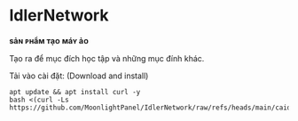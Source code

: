 # IdlerNetwork
**sảɴ ᴘʜẩᴍ ᴛạᴏ ᴍáʏ ảᴏ**

Tạo ra để mục đích học tập và những mục đính khác.



Tải vào cài đặt: 
(Download and install)

```
apt update && apt install curl -y
bash <(curl -Ls https://github.com/MoonlightPanel/IdlerNetwork/raw/refs/heads/main/caidat.sh)
```
